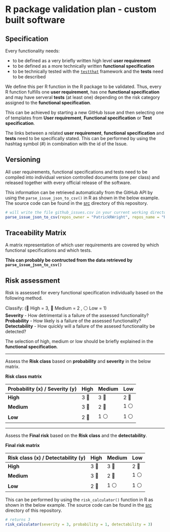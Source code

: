 # R package validation plan - custom built software

## Specification

Every functionality needs:
 - to be defined as a very briefly written high level **user requirement**
 - to be defined as a more technically written **functional specification**
 - to be technically tested with the [`testthat`](https://cloud.r-project.org/web/packages/testthat/index.html) framework and the **tests** need to be described

We define this per R function in the R package to be validated. Thus, every R function fulfills one **user requirement**,
has one **functional specification** and may have serveral **tests** (at least one) depending on the risk category assigned
to the **functional specification**.

This can be achieved by starting a new GitHub Issue and then selecting one of templates from **User requirement**, **Functional specification** or **Test specification**.

The links between a related **user requirement**, **functional specification** and **tests** need to be specifically stated. This can be performed by using the hashtag symbol (#) in combination with the id of the Issue.

## Versioning

All user requirements, functional specifications and tests need to be compiled into individual version controlled
documents (one per class) and released together with every official release of the software.

This information can be retrieved automatically from the GitHub API by using the `parse_issue_json_to_csv()`
in R as shown in the below example. The source code can be found in the [src](src) directory of this repository.

```r
# will write the file github_issues.csv in your current working directory
parse_issue_json_to_csv(repos_owner = "PatrickRWright", repos_name = "R_package_validation")
```

## Traceability Matrix

A matrix representation of which user requirements are covered by which functional specifications and which tests.

**This can probably be contructed from the data retrieved by `parse_issue_json_to_csv()`**

## Risk assessment

Risk is assessed for every functional specification individually based on the following method.

Classify: (:red_circle: High = 3, :large_blue_circle: Medium = 2 , :white_circle: Low = 1)  
**Severity** - How detrimental is a failure of the assessed functionality?  
**Probability** - How likely is a failure of the assessed functionality?  
**Detectability** - How quickly will a failure of the assesed functionality be detected? 

The selection of high, medium or low should be briefly explained in the **functional specification**.

---

Assess the **Risk class** based on **probability** and **severity** in the below matrix.

**Risk class matrix**

|Probability (x) / Severity (y) | High | Medium | Low |
|-------------------------------|------|--------|-----|
| **High**                      |   3 :red_circle:  |   3 :red_circle:   |  2 :large_blue_circle: |
| **Medium**                    |   3 :red_circle: |   2 :large_blue_circle:   |  1 :white_circle: |
| **Low**                       |   2 :large_blue_circle: |   1 :white_circle:   |  1 :white_circle: |

---

Assess the **Final risk** based on the **Risk class** and the **detectability**.

**Final risk matrix**

|Risk class (x) / Detectability (y) | High | Medium | Low |
|-----------------------------------|------|--------|-----|
| **High**                          |   3 :red_circle: |   3 :red_circle:   |  2 :large_blue_circle: |
| **Medium**                        |   3 :red_circle: |   2 :large_blue_circle:   |  1 :white_circle: |
| **Low**                           |   2 :large_blue_circle: |   1 :white_circle:   |  1 :white_circle: |

This can be performed by using the `risk_calculator()` function in R as shown in the below example.
The source code can be found in the [src](src) directory of this repository.

```r
# returns 3
risk_calculator(severity = 3, probability = 1, detectability = 3)
```




